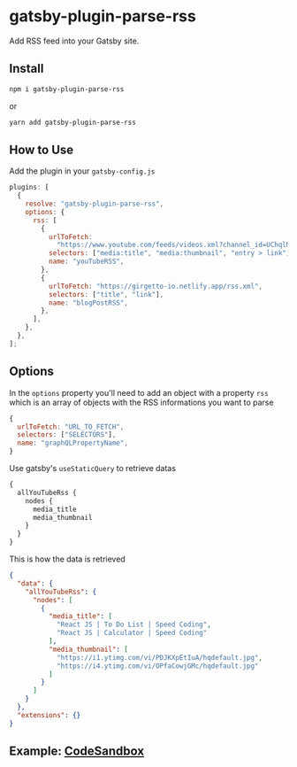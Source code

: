 # gatsby-plugin-parse-rss

Add RSS feed into your Gatsby site.

## Install

```sh
npm i gatsby-plugin-parse-rss
```

or

```sh
yarn add gatsby-plugin-parse-rss
```

## How to Use

Add the plugin in your `gatsby-config.js`

```js
plugins: [
  {
    resolve: "gatsby-plugin-parse-rss",
    options: {
      rss: [
        {
          urlToFetch:
            "https://www.youtube.com/feeds/videos.xml?channel_id=UChqlNb3LpXclrYsIXzD2q_w",
          selectors: ["media:title", "media:thumbnail", "entry > link"],
          name: "youTubeRSS",
        },
        {
          urlToFetch: "https://girgetto-io.netlify.app/rss.xml",
          selectors: ["title", "link"],
          name: "blogPostRSS",
        },
      ],
    },
  },
];
```

## Options

In the `options` property you'll need to add an object with a property `rss` which is an array of objects with the RSS informations you want to parse

```js
{
  urlToFetch: "URL_TO_FETCH",
  selectors: ["SELECTORS"],
  name: "graphQLPropertyName",
}
```

Use gatsby's `useStaticQuery` to retrieve datas

```graphql
{
  allYouTubeRss {
    nodes {
      media_title
      media_thumbnail
    }
  }
}
```

This is how the data is retrieved

```json
{
  "data": {
    "allYouTubeRss": {
      "nodes": [
        {
          "media_title": [
            "React JS | To Do List | Speed Coding",
            "React JS | Calculator | Speed Coding"
          ],
          "media_thumbnail": [
            "https://i1.ytimg.com/vi/PDJKXpEtIuA/hqdefault.jpg",
            "https://i4.ytimg.com/vi/OPfaCowjGMc/hqdefault.jpg"
          ]
        }
      ]
    }
  },
  "extensions": {}
}
```

## Example: [CodeSandbox](https://codesandbox.io/s/gatsby-plugin-parse-rss-4pd1y)
